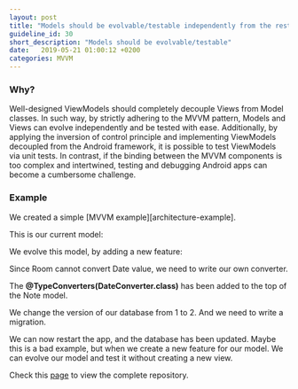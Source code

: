 ```yaml
---
layout: post
title: "Models should be evolvable/testable independently from the rest of the app."
guideline_id: 30
short_description: "Models should be evolvable/testable"
date:   2019-05-21 01:00:12 +0200
categories: MVVM
---
```

<h3>Why?</h3>
Well-designed ViewModels should completely decouple Views from Model
classes. In such way, by strictly adhering to the MVVM
pattern, Models and Views can evolve independently and be
tested with ease. Additionally, by applying the inversion of
control principle and implementing ViewModels decoupled
from the Android framework, it is possible to test ViewModels
via unit tests. In contrast, if the binding between the MVVM
components is too complex and intertwined, testing and debugging Android apps can become a cumbersome challenge.


<h3>Example</h3>
We created a simple [MVVM example][architecture-example].

This is our current model:
<script src="https://gist.github.com/Geertdepont/e62a8bc6a6a32d822af397e6bee8fdc1.js"></script>

We evolve this model, by adding a new feature:

<script src="https://gist.github.com/Geertdepont/7f3501254b6d2be8b46a0a787a818625.js"></script>

Since Room cannot convert Date value, we need to write our own converter.

<script src="https://gist.github.com/Geertdepont/fa15aa9ffa53d5d3c4710608cade33c6.js"></script>

The <b>@TypeConverters(DateConverter.class)</b> has been added to the top of the Note model.

We change the version of our database from 1 to 2.
And we need to write a migration.

We can now restart the app, and the database has been updated.
Maybe this is a bad example, but when we create a new feature for our model.
We can evolve our model and test it without creating a new view.


Check this [page][architecture-example] to view the complete repository.

[architecture-example]: https://github.com/Geertdepont/bachelor_thesis/tree/master/ArchitectureExample